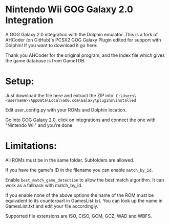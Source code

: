 # Nintendo Wii GOG Galaxy 2.0 Integration

A GOG Galaxy 2.0 integration with the Dolphin emulator.
This is a fork of AHCoder (on GitHub)'s PCSX2 GOG Galaxy Plugin edited for support with Dolphin! 
If you want to download it go here:


Thank you AHCoder for the original program, and the Index file 
which gives the game database is from GameTDB.

# Setup:
Just download the file here and extract the ZIP into: ```C:\Users\<username>\AppData\Local\GOG.com\Galaxy\plugins\installed```

Edit user_config.py with your ROMs and Dolphin location.

Go into GOG Galaxy 2.0, click on integrations and connect the one with "Nintendo Wii" and you're done.

# Limitations:

All ROMs must be in the same folder. Subfolders are allowed.

If you have the game's ID in the filename you can enable ```match_by_id```.

Enable ```best_match_game_detection``` to allow the best match algorithm. It can work as a fallback with match_by_id.

If you enable none of the above options the name of the ROM must be equivalent to its counterpart in GamesList.txt. You can look up the name in GamesList.txt and edit your file accordingly.

Supported file extensions are ISO, CISO, GCM, GCZ, WAD and WBFS.

